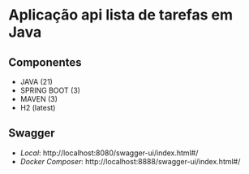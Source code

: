 # Aplicação api lista de tarefas em Java

## Componentes

- JAVA (21)
- SPRING BOOT (3)
- MAVEN (3)
- H2 (latest)

## Swagger

- *Local*: http://localhost:8080/swagger-ui/index.html#/ 
- *Docker Composer*: http://localhost:8888/swagger-ui/index.html#/